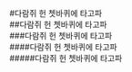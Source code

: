 #다람쥐 헌 쳇바퀴에 타고파<br>
##다람쥐 헌 쳇바퀴에 타고파<br>
###다람쥐 헌 쳇바퀴에 타고파<br>
####다람쥐 헌 쳇바퀴에 타고파<br>
#####다람쥐 헌 쳇바퀴에 타고파<br>
